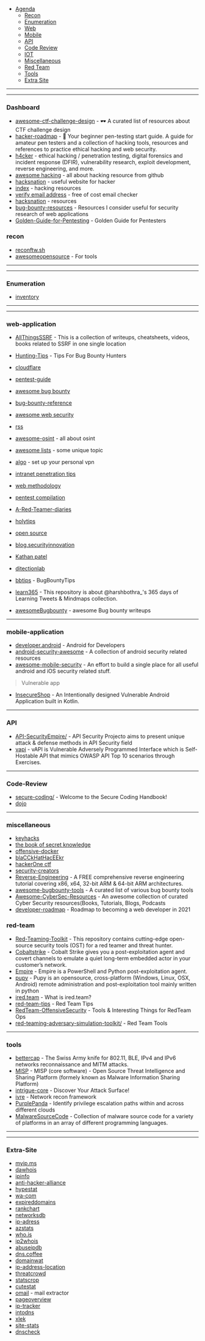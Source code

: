 

- [Agenda]()
  - [Recon](#recon)
  - [Enumeration](#Enumeration)
  - [Web](#web-application)
  - [Mobile](#mobile-application)
  - [API](#API)
  - [Code Review](#Code-Review)
  - [IOT](#iot)
  - [Miscellaneous](#miscellaneous)
  - [Red Team](#red-team)
  - [Tools](#tools)
  - [Extra Site](#Extra-Site)


















-------
------

### Dashboard

- [awesome-ctf-challenge-design](https://github.com/kareniel/awesome-ctf-challenge-design) - 🕶 A curated list of resources about CTF challenge design
- [hacker-roadmap](https://github.com/sundowndev/hacker-roadmap) - 📌 Your beginner pen-testing start guide. A guide for amateur pen testers and a collection of hacking tools, resources and references to practice ethical hacking and web security.
- [h4cker](https://github.com/The-Art-of-Hacking/h4cker) - ethical hacking / penetration testing, digital forensics and incident response (DFIR), vulnerability research, exploit development, reverse engineering, and more. 
- [awesome hacking](https://github.com/Hack-with-Github/Awesome-Hacking) - all about hacking resource from github
- [hacksnation](https://hacksnation.com/d/248-useful-websites-for-pentesters-hackers) - useful website for hacker
- [index](http://index-of.es/) - hacking resources
- [verify email address](https://www.verifyemailaddress.org/) - free of cost email checker
- [hacksnation](https://hacksnation.com/d/319-cyber-security-pentesting-challenges-resources) - resources
- [bug-bounty-resources](https://github.com/SmitherSec/bug-bounty-resources) - Resources I consider useful for security research of web applications
- [Golden-Guide-for-Pentesting](https://github.com/0xCGonzalo/Golden-Guide-for-Pentesting) - Golden Guide for Pentesters



### recon
- [reconftw.sh](https://github.com/six2dez/reconftw/blob/main/reconftw.sh)
- [awesomeopensource](https://awesomeopensource.com/) - For tools




















-----
-------


### Enumeration
- [inventory](https://github.com/trickest/inventory)







--------
------

### web-application


- [AllThingsSSRF](https://github.com/jdonsec/AllThingsSSRF) - This is a collection of writeups, cheatsheets, videos, books related to SSRF in one single location 
- [Hunting-Tips](https://github.com/Fawadkhanfk/Hunting-Tips) - Tips For Bug Bounty Hunters 
- [cloudflare](https://www.cloudflare.com/learning/)
- [pentest-guide](https://github.com/Voorivex/pentest-guide)
- [awesome bug bounty](https://github.com/djadmin/awesome-bug-bounty)
- [bug-bounty-reference](https://github.com/ngalongc/bug-bounty-reference)
- [awesome web security](https://github.com/qazbnm456/awesome-web-security)
- [rss](https://github.com/zer0yu/CyberSecurityRSS)
  
- [awesome-osint](https://github.com/jivoi/awesome-osint) - all about osint
- [awesome lists](https://awesomelists.top/) - some unique topic
- [algo](https://github.com/trailofbits/algo) - set up your personal vpn
- [intranet penetration tips](https://github.com/Ridter/Intranet_Penetration_Tips)
- [web methodology](https://github.com/tprynn/web-methodology/wiki)
- [pentest compilation](https://github.com/adon90/pentest_compilation)
- [A-Red-Teamer-diaries](https://github.com/ihebski/A-Red-Teamer-diaries)
- [holytips](https://github.com/HolyBugx/HolyTips)
- [open source](https://hakluke.medium.com/how-to-achieve-enterprise-grade-attack-surface-monitoring-with-open-source-software-abebb2dccc16)
- [blog.securityinnovation](https://blog.securityinnovation.com/)
- [Kathan patel](https://github.com/KathanP19/HowToHunt)
- [ditectionlab](https://github.com/clong/DetectionLab)
- [bbtips](https://github.com/punishell/bbtips) - BugBountyTips 
- [learn365](https://github.com/harsh-bothra/learn365) - This repository is about @harshbothra_'s 365 days of Learning Tweets & Mindmaps collection.
- [awesomeBugbounty](https://github.com/bot8080/awesomeBugbounty) - awesome Bug bounty writeups


----

### mobile-application

- [developer.android](https://developer.android.com/) - Android for Developers
- [android-security-awesome](https://github.com/ashishb/android-security-awesome) - A collection of android security related resources
- [awesome-mobile-security](https://github.com/vaib25vicky/awesome-mobile-security) - An effort to build a single place for all useful android and iOS security related stuff.

> Vulnerable app
- [InsecureShop](https://github.com/optiv/InsecureShop) - An Intentionally designed Vulnerable Android Application built in Kotlin. 










-------------------

### API

- [API-SecurityEmpire/](https://github.com/cyprosecurity/API-SecurityEmpire/) - API Security Projecto aims to present unique attack & defense methods in API Security field 
- [vapi](https://github.com/roottusk/vapi) - vAPI is Vulnerable Adversely Programmed Interface which is Self-Hostable API that mimics OWASP API Top 10 scenarios through Exercises. 










-------------


### Code-Review

- [secure-coding/](https://vladtoie.gitbook.io/secure-coding/) - Welcome to the Secure Coding Handbook! 
- [dojo](https://huntr.dev/dojo)

















-------------------------

### miscellaneous
  - [keyhacks](https://github.com/streaak/keyhacks)
  - [the book of secret knowledge](https://github.com/trimstray/the-book-of-secret-knowledge/)
  - [offensive-docker](https://github.com/aaaguirrep/offensive-docker)
  - [blaCCkHatHacEEkr](https://github.com/blaCCkHatHacEEkr)
  - [hackerOne ctf](https://github.com/testerting/hacker101-ctf)
  - [security-creators](https://github.com/ZetaTwo/security-creators)
  - [Reverse-Engineering](https://github.com/mytechnotalent/Reverse-Engineering) - A FREE comprehensive reverse engineering tutorial covering x86, x64, 32-bit ARM & 64-bit ARM architectures.
  - [awesome-bugbounty-tools](https://github.com/vavkamil/awesome-bugbounty-tools) - A curated list of various bug bounty tools  
  - [Awesome-CyberSec-Resources](https://github.com/theepiccode/Awesome-CyberSec-Resources) - An awesome collection of curated Cyber Security resources(Books, Tutorials, Blogs, Podcasts
  - [developer-roadmap](https://github.com/kamranahmedse/developer-roadmap) - Roadmap to becoming a web developer in 2021
  
 












### red-team 

- [Red-Teaming-Toolkit](https://github.com/infosecn1nja/Red-Teaming-Toolkit) - This repository contains cutting-edge open-source security tools (OST) for a red teamer and threat hunter. 
- [Cobaltstrike](https://cobaltstrike.com/) - Cobalt Strike gives you a post-exploitation agent and covert channels to emulate a quiet long-term embedded actor in your customer’s network.
- [Empire](https://github.com/EmpireProject/Empire) - Empire is a PowerShell and Python post-exploitation agent. 
- [pupy](https://github.com/n1nj4sec/pupy) - Pupy is an opensource, cross-platform (Windows, Linux, OSX, Android) remote administration and post-exploitation tool mainly written in python 
- [ired.team](https://www.ired.team/) - What is ired.team?
- [red-team-tips](https://www.vincentyiu.com/red-team-tips) - Red Team Tips
- [RedTeam-OffensiveSecurity](https://github.com/bigb0sss/RedTeam-OffensiveSecurity) - Tools & Interesting Things for RedTeam Ops
- [red-teaming-adversary-simulation-toolkit/](https://cyberarch.eu/red-teaming-adversary-simulation-toolkit/) - Red Team Tools

















------


### tools

- [bettercap](https://github.com/bettercap/bettercap) - The Swiss Army knife for 802.11, BLE, IPv4 and IPv6 networks reconnaissance and MITM attacks. 
- [MISP](https://github.com/MISP/MISP) - MISP (core software) - Open Source Threat Intelligence and Sharing Platform (formely known as Malware Information Sharing Platform) 
- [intrigue-core](https://github.com/intrigueio/intrigue-core) - Discover Your Attack Surface! 
- [ivre](https://github.com/ivre/ivre) - Network recon framework
- [PurplePanda](https://github.com/carlospolop/PurplePanda) - Identify privilege escalation paths within and across different clouds 
- [MalwareSourceCode](https://github.com/vxunderground/MalwareSourceCode) - Collection of malware source code for a variety of platforms in an array of different programming languages.


------------------------
---------------------

### Extra-Site

- [myip.ms](https://myip.ms/)
- [dawhois](https://www.dawhois.com/)
- [ipinfo](https://ipinfo.io/)
- [anti-hacker-alliance](https://anti-hacker-alliance.com/index.php)
- [hypestat](https://hypestat.com/)
- [wa-com](https://wa-com.com/)
- [expireddomains](https://www.expireddomains.net/)
- [rankchart](https://rankchart.org)
- [networksdb](https://networksdb.io/)
- [ip-adress](https://www.ip-adress.com/)
- [azstats](https://azstats.org/)
- [who.is](https://who.is/)
- [ip2whois](https://www.ip2whois.com/)
- [abuseipdb](https://www.abuseipdb.com/)
- [dns.coffee](https://dns.coffee)
- [domainwat](https://domainwat.ch)
- [ip-address-location](http://www.ip-address-location.com/)
- [threatcrowd](https://www.threatcrowd.org/)
- [statscrop](https://www.statscrop.com/)
- [cutestat](https://www.cutestat.com/)
- [omail](https://omail.io) - mail extractor
- [pageoverview](http://pageoverview.com/) 
- [ip-tracker](https://www.ip-tracker.org/)
- [intodns](https://intodns.com/)
- [xlek](https://xlek.com/)
- [site-stats](https://site-stats.org/)
- [dnscheck](http://www.dnscheck.pro/)
















